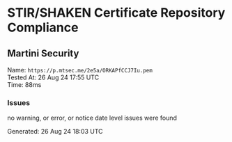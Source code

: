 # STIR/SHAKEN Certificate Repository Compliance

## Martini Security

Name: `https://p.mtsec.me/2e5a/ORKAPfCCJ7Iu.pem`\
Tested At: 26 Aug 24 17:55 UTC\
Time: 88ms

### Issues

no warning, or error, or notice date level issues were found

Generated: 26 Aug 24 18:03 UTC
